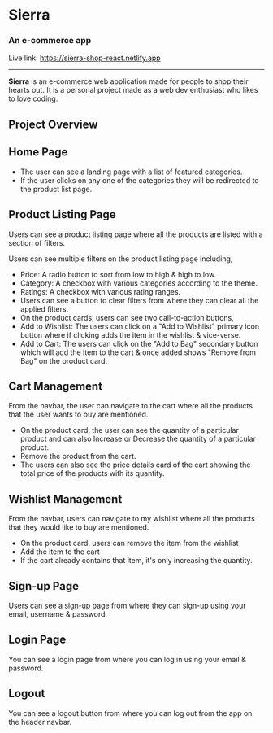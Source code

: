 # Sierra 
### An e-commerce app 

Live link: <a href="https://sierra-shop-react.netlify.app/">https://sierra-shop-react.netlify.app</a>
<hr>
<strong>Sierra</strong> is an e-commerce web application made for people to shop their hearts out. It is a personal project made as a web dev enthusiast who likes to love coding.

## Project Overview
## Home Page
- The user can see a landing page with a list of featured categories.
- If the user clicks on any one of the categories they will be redirected to the product list page.
## Product Listing Page
Users can see a product listing page where all the products are listed with a section of filters.

Users can see multiple filters on the product listing page including,

- Price: A radio button to sort from low to high & high to low.
- Category: A checkbox with various categories according to the theme.
- Ratings: A checkbox with various rating ranges.
- Users can see a button to clear filters from where they can clear all the applied filters.
- On the product cards, users can see two call-to-action buttons,
- Add to Wishlist: The users can click on a "Add to Wishlist" primary icon button where if clicking adds the item in the wishlist & vice-verse.
- Add to Cart: The users can click on the "Add to Bag" secondary button which will add the item to the cart & once added shows "Remove from Bag" on the product card.

## Cart Management
From the navbar, the user can navigate to the cart where all the products that the user wants to buy are mentioned.
- On the product card, the user can see the quantity of a particular product and can also Increase or Decrease the quantity of a particular product.
- Remove the product from the cart.
- The users can also see the price details card of the cart showing the total price of the products with its quantity.
## Wishlist Management
From the navbar, users can navigate to my wishlist where all the products that they would like to buy are mentioned.
- On the product card, users can remove the item from the wishlist
- Add the item to the cart
- If the cart already contains that item, it's only increasing the quantity.
## Sign-up Page
Users can see a sign-up page from where they can sign-up using your email, username & password.
## Login Page
You can see a login page from where you can log in using your email & password.
## Logout
You can see a logout button from where you can log out from the app on the header navbar.


